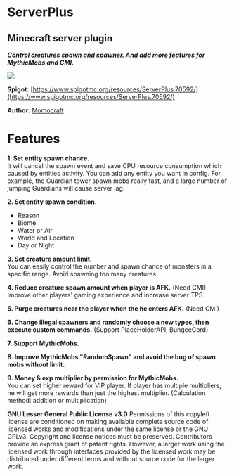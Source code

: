 # ServerPlus
##  Minecraft server plugin
***Control creatures spawn and spawner. And add more features for MythicMobs and CMI.***

![](https://i.imgur.com/0aHKvBT.png)

**Spigot:** [https://www.spigotmc.org/resources/ServerPlus.70592/](https://www.spigotmc.org/resources/ServerPlus.70592/)  

**Author:** [Momocraft](https://github.com/momoservertw)

# Features​
**1. Set entity spawn chance.**  
It will cancel the spawn event and save CPU resource consumption which caused by entities activity. You can add any entity you want in config. For example, the Guardian tower spawn mobs really fast, and a large number of jumping Guardians will cause server lag.

**2. Set entity spawn condition.**  
* Reason
* Biome
* Water or Air
* World and Location
* Day or Night

**3. Set creature amount limit.**  
You can easily control the number and spawn chance of monsters in a specific range. Avoid spawning too many creatures.

**4. Reduce creature spawn amount when player is AFK.** (Need CMI) 
Improve other players' gaming experience and increase server TPS.

**5. Purge creatures near the player when the he enters AFK.** (Need CMI)  

**6. Change illegal spawners and randomly choose a new types, then execute custom commands.** (Support PlaceHolderAPI, BungeeCord)

**7. Support MythicMobs.**

**8. Improve MythicMobs "RandomSpawn" and avoid the bug of spawn mobs without limit.**

**9. Money & exp multiplier by permission for MythicMobs.**  
You can set higher reward for VIP player. If player has multiple multipliers, he will get more rewards than just the highest multiplier. (Calculation method: addition or multiplication)


**GNU Lesser General Public License v3.0**
Permissions of this copyleft license are conditioned on making available complete source code of licensed works and modifications under the same license or the GNU GPLv3. Copyright and license notices must be preserved. Contributors provide an express grant of patent rights. However, a larger work using the licensed work through interfaces provided by the licensed work may be distributed under different terms and without source code for the larger work.
